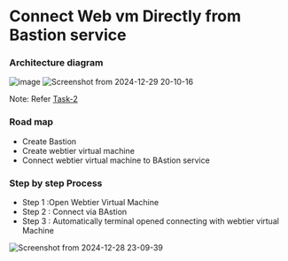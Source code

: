 
# Connect Web vm Directly from Bastion service

### Architecture diagram

![image](https://github.com/user-attachments/assets/5678e02f-81fe-4597-94f8-9f85b5f64fc0) ![Screenshot from 2024-12-29 20-10-16](https://github.com/user-attachments/assets/0f21eea4-3de8-444f-9ba9-e4a94411cdbe)




Note: Refer [Task-2](https://github.com/Ranjitha75388/projects/blob/main/Azure/Task-2%20(Connect%20Vm's%20with%20Bastion).md)

### Road map
- Create Bastion
- Create webtier  virtual machine
- Connect webtier virtual machine to BAstion service

### Step by step Process

- Step 1 :Open Webtier Virtual Machine
- Step 2 : Connect via BAstion
- Step 3 : Automatically terminal opened connecting with webtier virtual Machine

![Screenshot from 2024-12-28 23-09-39](https://github.com/user-attachments/assets/bff3a133-e81f-465a-8633-bcb199712bb0)

